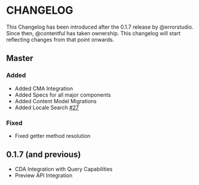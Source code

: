 # CHANGELOG

This Changelog has been introduced after the 0.1.7 release by @errorstudio.
Since then, @contentful has taken ownership. This changelog will start reflecting
changes from that point onwards.

## Master

### Added
* Added CMA Integration
* Added Specs for all major components
* Added Content Model Migrations
* Added Locale Search [#27](https://github.com/contentful/contentful_model/issues/27)

### Fixed
* Fixed getter method resolution

## 0.1.7 (and previous)

* CDA Integration with Query Capabilities
* Preview API Integration
